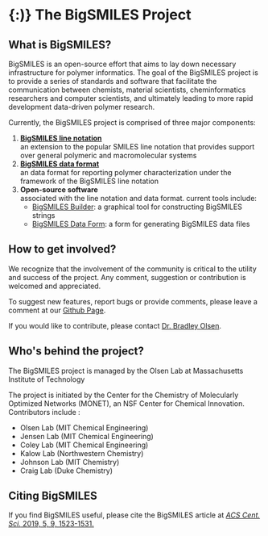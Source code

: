 # \{:\)\} The BigSMILES Project 

## What is BigSMILES?

BigSMILES is an open-source effort that aims to lay down necessary infrastructure for polymer informatics. The goal of the BigSMILES project is to provide a series of standards and software that facilitate the communication between chemists, material scientists, cheminformatics researchers and computer scientists, and ultimately leading to more rapid development data-driven polymer research.

Currently, the BigSMILES project is comprised of three major components:

1. [**BigSMILES line notation**](docs/line_notation.html)  
   an extension to the popular SMILES line notation that provides support over general polymeric and macromolecular systems
2. [**BigSMILES data format**](docs/DataFormat.html)  
   an data format for reporting polymer characterization under the framework of the BigSMILES line notation
3. **Open-source software**   
   associated with the line notation and data format. current tools include:
   * [BigSMILES Builder](https://olsenlabmit.github.io/BigSMILES_builder/): a graphical tool for constructing BigSMILES strings
   * [BigSMILES Data Form](https://olsenlabmit.github.io/BigSMILES_DataForm/): a form for generating BigSMILES data files



## How to get involved?

We recognize that the involvement of the community is critical to the utility and success of the project. Any comment, suggestion or contribution is welcomed and appreciated. 

To suggest new features, report bugs or provide comments, please leave a comment at our [Github Page](https://github.com/olsenlabmit/BigSMILES).

If you would like to contribute, please contact [Dr. Bradley Olsen](mailto:bdolsen@mit.edu).  



## Who's behind the project?

The BigSMILES project is managed by the Olsen Lab at Massachusetts Institute of Technology

The project is initiated by the Center for the Chemistry of Molecularly Optimized Networks (MONET), an NSF Center for Chemical Innovation. Contributors include :

- Olsen Lab (MIT Chemical Engineering)
- Jensen Lab (MIT Chemical Engineering)
- Coley Lab (MIT Chemical Engineering)
- Kalow Lab (Northwestern Chemistry)
- Johnson Lab (MIT Chemistry)
- Craig Lab (Duke Chemistry)



## Citing BigSMILES

If you find BigSMILES useful, please cite the BigSMILES article at  [*ACS Cent. Sci.* 2019, 5, 9, 1523-1531.](https://pubs.acs.org/doi/10.1021/acscentsci.9b00476)


